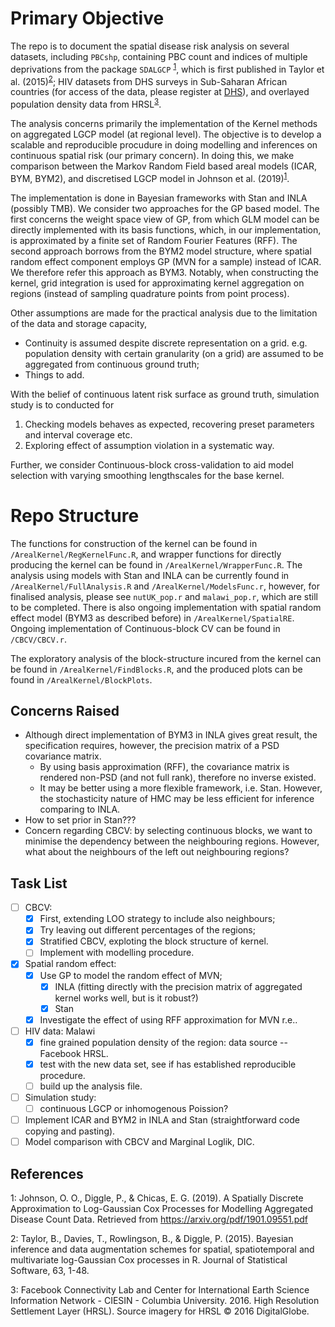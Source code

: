 # Primary Objective

The repo is to document the spatial disease risk analysis on several datasets, including `PBCshp`, containing PBC count and indices of multiple deprivations from the package `SDALGCP` <sup>[1](#fnt1)</sup>, which is first published in Taylor et al. (2015)<sup>[2](#fnt2)</sup>; HIV datasets from DHS surveys in Sub-Saharan African countries (for access of the data, please register at [DHS](https://www.dhsprogram.com/)), and overlayed population density data from HRSL<sup>[3](#fnt3)</sup>.  

The analysis concerns primarily the implementation of the Kernel methods on aggregated LGCP model (at regional level). The objective is to develop a scalable and reproducible procudure in doing modelling and inferences on continuous spatial risk (our primary concern). In doing this, we make comparison between the Markov Random Field based areal models (ICAR, BYM, BYM2), and discretised LGCP model in Johnson et al. (2019)<sup>[1](#fnt1)</sup>. 

The implementation is done in Bayesian frameworks with Stan and INLA (possibly TMB). We consider two approaches for the GP based model. The first concerns the weight space view of GP, from which GLM model can be directly implemented with its basis functions, which, in our implementation, is approximated by a finite set of Random Fourier Features (RFF). The second approach borrows from the BYM2 model structure, where spatial random effect component employs GP (MVN for a sample) instead of ICAR. We therefore refer this approach as BYM3. Notably, when constructing the kernel, grid integration is used for approximating kernel aggregation on regions (instead of sampling quadrature points from point process).

Other assumptions are made for the practical analysis due to the limitation of the data and storage capacity, 
* Continuity is assumed despite discrete representation on a grid. e.g. population density with certain granularity (on a grid) are assumed to be aggregated from continuous ground truth; 
* Things to add.

With the belief of continuous latent risk surface as ground truth, simulation study is to conducted for
1. Checking models behaves as expected, recovering preset parameters and interval coverage etc.
2. Exploring effect of assumption violation in a systematic way. 

Further, we consider Continuous-block cross-validation to aid model selection with varying smoothing lengthscales for the base kernel.

# Repo Structure

The functions for construction of the kernel can be found in `/ArealKernel/RegKernelFunc.R`, and wrapper functions for directly producing the kernel can be found in `/ArealKernel/WrapperFunc.R`.  The analysis using models with Stan and INLA can be currently found in `/ArealKernel/FullAnalysis.R` and `/ArealKernel/ModelsFunc.r`, however, for finalised analysis, please see `nutUK_pop.r` and `malawi_pop.r`, which are still to be completed.
There is also ongoing implementation with spatial random effect model (BYM3 as described before) in `/ArealKernel/SpatialRE`. Ongoing implementation of Continuous-block CV can be found in `/CBCV/CBCV.r`.

The exploratory analysis of the block-structure incured from the kernel can be found in `/ArealKernel/FindBlocks.R`, and the produced plots can be found in `/ArealKernel/BlockPlots`. 

## Concerns Raised

* Although direct implementation of BYM3 in INLA gives great result, the specification requires, however, the precision matrix of a PSD covariance matrix. 
    * By using basis approximation (RFF), the covariance matrix is rendered non-PSD (and not full rank), therefore no inverse existed. 
    * It may be better using a more flexible framework, i.e. Stan. However, the stochasticity nature of HMC may be less efficient for inference comparing to INLA.
* How to set prior in Stan???
* Concern regarding CBCV: by selecting continuous blocks, we want to minimise the dependency between the neighbouring regions. However, what about the neighbours of the left out neighbouring regions?

## Task List

- [ ] CBCV: 
    - [x] First, extending LOO strategy to include also neighbours;
    - [x] Try leaving out different percentages of the regions;
    - [x] Stratified CBCV, exploting the block structure of kernel.
    - [ ] Implement with modelling procedure.
- [x] Spatial random effect: 
    - [x] Use GP to model the random effect of MVN;
        - [x] INLA (fitting directly with the precision matrix of aggregated kernel works well, but is it robust?)
        - [x] Stan 
    - [x] Investigate the effect of using RFF approximation for MVN r.e..
- [ ] HIV data: Malawi 
    - [x] fine grained population density of the region: data source -- Facebook HRSL.
    - [x] test with the new data set, see if has established reproducible procedure.
    - [ ] build up the analysis file.
- [ ] Simulation study: 
    - [ ] continuous LGCP or inhomogenous Poission?
- [ ] Implement ICAR and BYM2 in INLA and Stan (straightforward code copying and pasting).
- [ ] Model comparison with CBCV and Marginal Loglik, DIC.

## References
<a name="fnt1">1</a>: Johnson, O. O., Diggle, P., & Chicas, E. G. (2019). A Spatially Discrete Approximation to Log-Gaussian Cox Processes for Modelling Aggregated Disease Count Data. Retrieved from https://arxiv.org/pdf/1901.09551.pdf

<a name="fnt2">2</a>: Taylor, B., Davies, T., Rowlingson, B., & Diggle, P. (2015). Bayesian inference and data augmentation schemes for spatial, spatiotemporal and multivariate log-Gaussian Cox processes in R. Journal of Statistical Software, 63, 1-48.

<a name="fnt3">3</a>: Facebook Connectivity Lab and Center for International Earth Science Information Network - CIESIN - Columbia University. 2016. High Resolution Settlement Layer (HRSL). Source imagery for HRSL © 2016 DigitalGlobe. 
